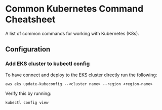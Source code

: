 # Common Kubernetes Command Cheatsheet

A list of common commands for working with Kubernetes (K8s).

## Configuration

### Add EKS cluster to kubectl config

To have connect and deploy to the EKS cluster directly run the following:

`aws eks update-kubeconfig --<cluster name> --region <region-name>`

Verify this by running:

`kubectl config view`
